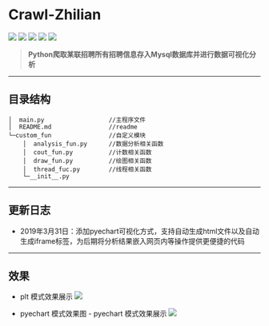 **Crawl-Zhilian**
=============
![](https://img.shields.io/badge/pymysql-0.9.3-brightgreen.svg) ![](https://img.shields.io/badge/requests-2.21.0-green.svg) ![](https://img.shields.io/badge/matplotlib-3.0.3-yellowgreen.svg) ![](https://img.shields.io/badge/beautifulsoup4-4.7.1-yellow.svg) ![](https://img.shields.io/badge/xpinyin-0.5.6-orange.svg)

> **Python爬取某联招聘所有招聘信息存入Mysql数据库并进行数据可视化分析**



---------------
**目录结构**
------
```
│  main.py                  //主程序文件
│  README.md                //readme
└─custom_fun                //自定义模块
    │  analysis_fun.py      //数据分析相关函数
    │  cout_fun.py          //计数相关函数
    │  draw_fun.py          //绘图相关函数
    │  thread_fuc.py        //线程相关函数
    └─__init__.py  
```
    

-----------------------
更新日志
-------
 - 2019年3月31日：添加pyechart可视化方式，支持自动生成html文件以及自动生成iframe标签，为后期将分析结果嵌入网页内等操作提供更便捷的代码


-------------------------------------------------------

效果
----
 - plt 模式效果展示
![](https://blog.tryfang.cn/usr/images/demo.png)

 - pyechart 模式效果图	 - pyechart 模式效果展示
![](https://blog.tryfang.cn/usr/images/demo2.png)


[1]:https://blog.tryfang.cn
